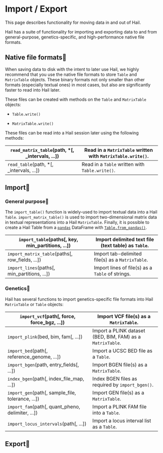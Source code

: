 # Import / Export


This page describes functionality for moving data in and out of Hail.

Hail has a suite of functionality for importing and exporting data to and from
general-purpose, genetics-specific, and high-performance native file formats.

## Native file formats

When saving data to disk with the intent to later use Hail, we highly
recommend that you use the native file formats to store
```Table``` and
```MatrixTable```
objects. These binary formats not only smaller than other formats (especially
textual ones) in most cases, but also are significantly faster to read into
Hail later.

These files can be created with methods on the
```Table``` and
```MatrixTable```
objects:

  * ```Table.write()```

  * ```MatrixTable.write()```

These files can be read into a Hail session later using the following methods:

`read_matrix_table`(path, *[, _intervals, ...]) | Read in a ```MatrixTable``` written with ```MatrixTable.write()```.  
---|---  
`read_table`(path, *[, _intervals, ...]) | Read in a ```Table``` written with ```Table.write()```.  
  
## Import

### General purpose

The `import_table()` function is widely-used to import textual data into a
Hail ```Table```.
`import_matrix_table()` is used to import two-dimensional matrix data in
textual representations into a Hail
```MatrixTable```.
Finally, it is possible to create a Hail Table from a
[`pandas`](https://pandas.pydata.org/docs/index.html#module-pandas "\(in
pandas v2.3.0\)") DataFrame with
[`Table.from_pandas()`](../hail.Table.html#hail.Table.from_pandas
"hail.Table.from_pandas").

`import_table`(paths[, key, min_partitions, ...]) | Import delimited text file (text table) as ```Table```.  
---|---  
`import_matrix_table`(paths[, row_fields, ...]) | Import tab-delimited file(s) as a ```MatrixTable```.  
`import_lines`(paths[, min_partitions, ...]) | Import lines of file(s) as a ```Table``` of strings.  
  
### Genetics

Hail has several functions to import genetics-specific file formats into Hail
```MatrixTable```
or ```Table``` objects:

`import_vcf`(path[, force, force_bgz, ...]) | Import VCF file(s) as a ```MatrixTable```.  
---|---  
`import_plink`(bed, bim, fam[, ...]) | Import a PLINK dataset (BED, BIM, FAM) as a ```MatrixTable```.  
`import_bed`(path[, reference_genome, ...]) | Import a UCSC BED file as a ```Table```.  
`import_bgen`(path, entry_fields[, ...]) | Import BGEN file(s) as a ```MatrixTable```.  
`index_bgen`(path[, index_file_map, ...]) | Index BGEN files as required by `import_bgen()`.  
`import_gen`(path[, sample_file, tolerance, ...]) | Import GEN file(s) as a ```MatrixTable```.  
`import_fam`(path[, quant_pheno, delimiter, ...]) | Import a PLINK FAM file into a ```Table```.  
`import_locus_intervals`(path[, ...]) | Import a locus interval list as a ```Table```.  
  
## Export


